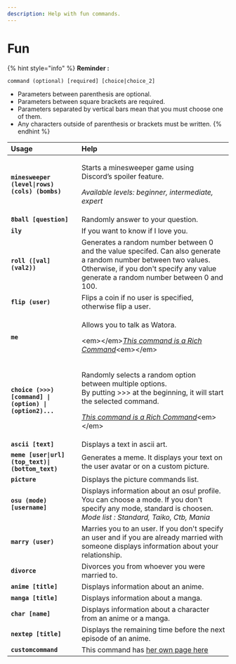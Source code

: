 ```yaml
---
description: Help with fun commands.
---
```


# Fun

{% hint style="info" %}
**Reminder :**

`command (optional) [required] [choice|choice_2]`

* Parameters between parenthesis are optional.
* Parameters between square brackets are required.
* Parameters separated by vertical bars mean that you must choose one of them. 
* Any characters outside of parenthesis or brackets must be written.
{% endhint %}

<table>
  <thead>
    <tr>
      <th style="text-align:left">Usage</th>
      <th style="text-align:left">Help</th>
    </tr>
  </thead>
  <tbody>
    <tr>
      <td style="text-align:left"><b><code>minesweeper (level|rows) (cols) (bombs)</code></b>
      </td>
      <td style="text-align:left">
        <p>Starts a minesweeper game using Discord’s spoiler feature.</p>
        <p><em>Available levels: beginner, intermediate, expert</em>
        </p>
      </td>
    </tr>
    <tr>
      <td style="text-align:left"><b><code>8ball [question]</code></b>
      </td>
      <td style="text-align:left">Randomly answer to your question.</td>
    </tr>
    <tr>
      <td style="text-align:left"><b><code>ily</code></b>
      </td>
      <td style="text-align:left">If you want to know if I love you.</td>
    </tr>
    <tr>
      <td style="text-align:left"><b><code>roll ([val] (val2))</code></b>
      </td>
      <td style="text-align:left">Generates a random number between 0 and the value specifed. Can also generate
        a random number between two values. Otherwise, if you don&apos;t specify
        any value generate a random number between 0 and 100.</td>
    </tr>
    <tr>
      <td style="text-align:left"><b><code>flip (user)</code></b>
      </td>
      <td style="text-align:left">Flips a coin if no user is specified, otherwise flip a user.</td>
    </tr>
    <tr>
      <td style="text-align:left"><b><code>me</code></b>
      </td>
      <td style="text-align:left">
        <p>Allows you to talk as Watora.</p>
        <p>&lt;em&gt;&lt;/em&gt;<a href="../features/rich-commands.md"><em>This command is a Rich Command</em></a>&lt;em&gt;&lt;/em&gt;</p>
      </td>
    </tr>
    <tr>
      <td style="text-align:left"><b><code>choice (&gt;&gt;&gt;)[command] | (option) | (option2)...</code></b>
      </td>
      <td style="text-align:left">
        <p>Randomly selects a random option between multiple options.
          <br />By putting &gt;&gt;&gt; at the beginning, it will start the selected command.</p>
        <p><a href="../features/rich-commands.md"><em>This command is a Rich Command</em></a>&lt;em&gt;&lt;/em&gt;</p>
      </td>
    </tr>
    <tr>
      <td style="text-align:left"><b><code>ascii [text]</code></b>
      </td>
      <td style="text-align:left">Displays a text in ascii art.</td>
    </tr>
    <tr>
      <td style="text-align:left"><b><code>meme [user|url] (top_text)|(bottom_text)</code></b>
      </td>
      <td style="text-align:left">Generates a meme. It displays your text on the user avatar or on a custom
        picture.</td>
    </tr>
    <tr>
      <td style="text-align:left"><b><code>picture</code></b>
      </td>
      <td style="text-align:left">Displays the picture commands list.</td>
    </tr>
    <tr>
      <td style="text-align:left"><b><code>osu (mode) [username]</code></b>
      </td>
      <td style="text-align:left">Displays information about an osu! profile. You can choose a mode. If you
        don&apos;t specify any mode, standard is choosen.
        <br /><em>Mode list : Standard, Taiko, Ctb, Mania</em>
      </td>
    </tr>
    <tr>
      <td style="text-align:left"><b><code>marry (user)</code></b>
      </td>
      <td style="text-align:left">Marries you to an user. If you don&apos;t specify an user and if you are
        already married with someone displays information about your relationship.</td>
    </tr>
    <tr>
      <td style="text-align:left"><b><code>divorce</code></b>
      </td>
      <td style="text-align:left">Divorces you from whoever you were married to.</td>
    </tr>
    <tr>
      <td style="text-align:left"><b><code>anime [title]</code></b>
      </td>
      <td style="text-align:left">Displays information about an anime.</td>
    </tr>
    <tr>
      <td style="text-align:left"><b><code>manga [title]</code></b>
      </td>
      <td style="text-align:left">Displays information about a manga.</td>
    </tr>
    <tr>
      <td style="text-align:left"><b><code>char [name]</code></b>
      </td>
      <td style="text-align:left">Displays information about a character from an anime or a manga.</td>
    </tr>
    <tr>
      <td style="text-align:left"><b><code>nextep [title]</code></b>
      </td>
      <td style="text-align:left">Displays the remaining time before the next episode of an anime.</td>
    </tr>
    <tr>
      <td style="text-align:left"><b><code>customcommand</code></b>
      </td>
      <td style="text-align:left">This command has <a href="../features/custom-commands.md">her own page here&#x200B;</a>
      </td>
    </tr>
  </tbody>
</table>